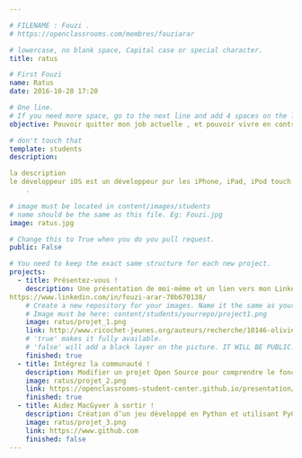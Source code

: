 ```yaml
---

# FILENAME : Fouzi .
# https://openclassrooms.com/membres/fouziarar

# lowercase, no blank space, Capital case or special character.
title: ratus

# First Fouzi 
name: Ratus
date: 2016-10-28 17:20

# One line.
# If you need more space, go to the next line and add 4 spaces on the left, as in 'description'.
objective: Pouvoir quitter mon job actuelle , et pouvoir vivre en contribuant à la nouvelle technologie.

# don't touch that
template: students
description:

la description
le développeur iOS est un développeur pur les iPhone, iPad, iPod touch. Il utilise un Sdk propre à Apple quis’appel Xcode.
    .

# image must be located in content/images/students
# name should be the same as this file. Eg: Fouzi.jpg
image: ratus.jpg

# Change this to True when you do you pull request.
public: False

# You need to keep the exact same structure for each new project.
projects:
  - title: Présentez-vous !
    description: Une présentation de moi-même et un lien vers mon LinkedIn.
https://www.linkedin.com/in/fouzi-arar-70b670138/
    # Create a new repository for your images. Name it the same as your nickname and profile picture.
    # Image must be here: content/students/yourrepo/project1.png
    image: ratus/projet_1.png
    link: http://www.ricochet-jeunes.org/auteurs/recherche/10146-olivier-vogel
    # 'true' makes it fully available.
    # 'false' will add a black layer on the picture. IT WILL BE PUBLIC!
    finished: true
  - title: Intégrez la communauté !
    description: Modifier un projet Open Source pour comprendre le fonctionnement de Git, de Github et des pull requests. 
    image: ratus/projet_2.png
    link: https://openclassrooms-student-center.github.io/presentation/students/ratus.html
    finished: true
  - title: Aidez MacGyver à sortir !
    description: Création d’un jeu développé en Python et utilisant PyGame.
    image: ratus/projet_3.png
    link: https://www.github.com
    finished: false
---
```


